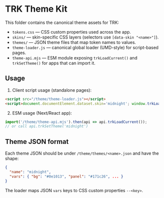 TRK Theme Kit
================

This folder contains the canonical theme assets for TRK:

- `tokens.css` — CSS custom properties used across the app.
- `skins/` — skin-specific CSS layers (selectors use `[data-skin "<name>"]`).
- `themes/` — JSON theme files that map token names to values.
- `theme-loader.js` — canonical global loader (UMD-style) for script-based pages.
- `theme-api.mjs` — ESM module exposing `trkLoadCurrent()` and `trkSetTheme()` for apps that can import it.

Usage
-----

1. Client script usage (standalone pages):

```html
<script src="/theme/theme-loader.js"></script>
<script>document.documentElement.dataset.skin='midnight'; window.trkLoadCurrent();</script>
```

2. ESM usage (Next/React app):

```js
import('/theme/theme-api.mjs').then(api => api.trkLoadCurrent());
// or call api.trkSetTheme('midnight')
```

Theme JSON format
-----------------

Each theme JSON should be under `/theme/themes/<name>.json` and have the shape:

```json
{
  "name": "midnight",
  "vars": { "bg": "#0e1013", "panel": "#171c26", ... }
}
```

The loader maps JSON `vars` keys to CSS custom properties `--<key>`.
